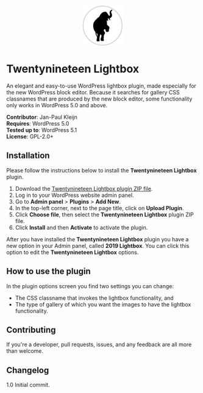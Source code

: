 <p align="center">
  <a href="https://www.biggee.nl"><img src="mascotte_small.png" alt="Biggee" /></a>
</p>

# Twentynineteen Lightbox
An elegant and easy-to-use WordPress lightbox plugin, made especially for the new WordPress block editor. Because it searches for gallery CSS classnames that are produced by the new block editor, some functionality only works in WordPress 5.0 and above.

**Contributor**: Jan-Paul Kleijn  
**Requires**: WordPress 5.0  
**Tested up to**: WordPress 5.1  
**License**: GPL-2.0+

## Installation
Please follow the instructions below to install the **Twentynineteen Lightbox** plugin.

1. Download the [Twentynineteen Lightbox plugin ZIP file](https://github.com/JanPaulKleijn/biggee-twentynineteen-lightbox/archive/master.zip).
2. Log in to your WordPress website admin panel.
3. Go to **Admin panel** > **Plugins** > **Add New**.
4. In the top-left corner, next to the page title, click on **Upload Plugin**.
5. Click **Choose file**, then select the **Twentynineteen Lightbox** plugin ZIP file.
6. Click **Install** and then **Activate** to activate the plugin.

After you have installed the **Twentynineteen Lightbox** plugin you have a new option in your Admin panel, called **2019 Lightbox**. You can click this option to edit the **Twentynineteen Lightbox** options.

## How to use the plugin
In the plugin options screen you find two settings you can change:
- The CSS classname that invokes the lightbox functionality, and
- The type of gallery of which you want the images to have the lightbox functionality.

## Contributing
If you're a developer, pull requests, issues, and any feedback are all more than welcome.

## Changelog
1.0 Initial commit.

